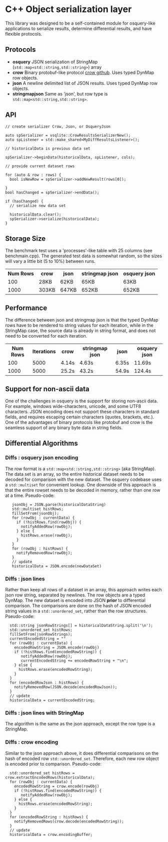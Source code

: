 # C++ Object serialization layer

This library was designed to be a self-contained module for osquery-like applications to serialize results, determine differential results, and have flexible protocols.

## Protocols

 - **osquery** JSON serialization of StringMap (`std::map<std::string,std::string>`) array
 - **crow** Binary protobuf-like protocol [crow github](https://github.com/packetzero/crow). Uses typed DynMap row objects.
 - **json** A newline delimited list of JSON results. Uses typed DynMap row objects.
 - **stringmapjson** Same as 'json', but row type is `std::map<std::string,std::string>`.

## API

```
// create serializer Crow, Json, or OsqueryJson

auto spSerializer = vsqlite::CrowResultsSerializerNew();
auto spListener = std::make_shared<MyDiffResultsListener>();

// historicalData is previous data set

spSerializer->beginData(historicalData, spListener, cols);

// provide current dataset rows

for (auto & row : rows) {
  bool isNewRow = spSerializer->addNewResult(rows[0]);

}
bool hasChanged = spSerializer->endData();

if (hasChanged) {
  // serialize new data set

  historicalData.clear();
  spSerializer->serialize(historicalData);
}
```

## Storage Size

The benchmark test uses a 'processes'-like table with 25 columns (see benchmain.cpp).  The generated test data is somewhat random, so the sizes will vary a little bit (5 to 10%) between runs.

<table>
<tr><th>Num Rows</th><th>crow</th><th>json</th><th>stringmap json</th><th>osquery json</th></tr>
<tr><td>100</td><td>28KB</td><td>62KB</td><td>65KB</td><td>63KB</td></tr>
<tr><td>1000</td><td>303KB</td><td>647KB</td><td>652KB</td><td>652KB</td></tr>
</table>

## Performance

The difference between json and stringmap json is that the typed DynMap rows have to be rendered to string values for each iteration, while in the StringMap case, the source data is already in string format, and does not need to be converted for each iteration.
<table>
<tr><th>Num Rows</th><th>Iterations</th><th>crow</th><th>stringmap json</th><th>json</th><th>osquery json</th></tr>
<tr><td>100</td><td>5000</td><td>4.14s</td><td>4.63s</td><td>6.35s</td><td>11.69s</td></tr>
<tr><td>1000</td><td>5000</td><td>25.2s</td><td>43.2s</td><td>54.9s</td><td>124.4s</td></tr>
</table>

## Support for non-ascii data

One of the challenges in osquery is the support for storing non-ascii data.  For example, windows wide-characters, unicode, and some UTF8 characters.  JSON encoding does not support these characters in standard fields, and requires escaping certain characters (quotes, brackets, etc.).  One of the advantages of binary protocols like protobuf and crow is the seamless support of any binary byte data in string fields.

## Differential Algorithms

### Diffs : osquery json encoding

The row format is a `std::map<std::string,std::string>` (aka StringMap).  The data set is an array, so the entire historical dataset needs to be decoded for comparison with the new dataset. The osquery codebase uses a `std::multiset` for convenient lookup. One downside of this approach is that the entire rowset needs to be decoded in memory, rather than one row at a time. Pseudo-code:
```
   jsonObj = JSON.parse(historicalDataString)
   std::multiset histRows;
   fillSetFrom(jsonObj);
   for (rowObj : currentData) {
     if (!histRows.find(rowObj)) {
       notifyAddedRow(rowObj);
     } else {
       histRows.erase(rowObj);
     }
   }
   for (rowObj : histRows) {
     notifyRemovedRow(rowObj);
   }
   // update
   historicalData = JSON.encode(newDataSet)
```

### Diffs : json lines

Rather than keep all rows of a dataset in an array, this approach writes each json row string, separated by newlines.  The row objects are a typed DynMap. The new dataset is encoded into JSON **prior** to differential comparison.  The comparisons are done on the hash of JSON encoded string values in a `std::unordered_set`, rather than the row structures. Pseudo-code:
```
  std::string jsonRowStrings[] = historicalDataString.split('\n');
  std::unordered_set histRows;
  fillSetFrom(jsonRowStrings);
  currentEncodedString = ""
  for (rowObj : currentData) {
    encodedRowString = JSON.encode(rowObj)
    if (!histRows.find(encodedRowString)) {
       notifyAddedRow(rowObj);
       currentEncodedString += encodedRowString + "\n";
    } else {
      histRows.erase(encodedRowString);
    }
  }
  for (encodedRowJson : histRows) {
    notifyRemovedRow(JSON.decode(encodedRowJson));
  }
  // update
  historicalData = currentEncodedString;
```

### Diffs : json lines with StringMap

The algorithm is the same as the json approach, except the row type is a StringMap.

### Diffs : crow encoding

Similar to the json approach above, it does differential comparisons on the hash of encoded row `std::unordered_set`.  Therefore, each new row object is encoded prior to comparison. Pseudo-code:
```
  std::unordered_set histRows = crow.extractEncodedRows(historicalData);
  for (rowObj : currentData) {
    encodedRowString = crow.encode(rowObj)
    if (!histRows.find(encodedRowString)) {
       notifyAddedRow(rowObj);
    } else {
      histRows.erase(encodedRowString);
    }
  }
  for (encodedRowString : histRows) {
    notifyRemovedRows(crow.decode(encodedRowString));
  }
  // update
  historicalData = crow.encodingBuffer;
```
